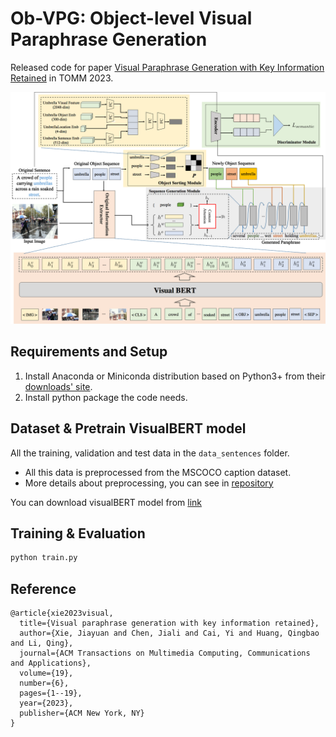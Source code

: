 # Ob-VPG: Object-level Visual Paraphrase Generation

Released code for paper [Visual Paraphrase Generation with Key Information Retained](https://dl.acm.org/doi/10.1145/3585010) in TOMM 2023.

![model-614](./pic/model.png)

## Requirements and Setup

1. Install Anaconda or Miniconda distribution based on Python3+ from their [downloads' site](https://conda.io/docs/user-guide/install/download.html).
2. Install python package the code needs.

## Dataset & Pretrain VisualBERT model

All the training, validation and test data in the `data_sentences` folder.

* All this data is preprocessed from the MSCOCO caption dataset.
* More details about preprocessing, you can see in [repository](https://github.com/Gary-code/PQG)

You can download visualBERT model from [link](https://huggingface.co/uclanlp/visualbert-vqa-coco-pre)

## Training & Evaluation

```sh
python train.py
```

## Reference

```
@article{xie2023visual,
  title={Visual paraphrase generation with key information retained},
  author={Xie, Jiayuan and Chen, Jiali and Cai, Yi and Huang, Qingbao and Li, Qing},
  journal={ACM Transactions on Multimedia Computing, Communications and Applications},
  volume={19},
  number={6},
  pages={1--19},
  year={2023},
  publisher={ACM New York, NY}
}
```



